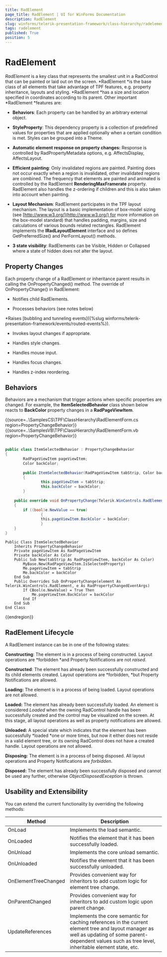```yaml
---
title: RadElement
page_title: RadElement | UI for WinForms Documentation
description: RadElement
slug: winforms/telerik-presentation-framework/class-hierarchy/radelement
tags: radelement
published: True
position: 5
---
```


# RadElement

*RadElement* is a key class that represents the smallest unit in a RadControl that can be painted or laid out on the screen. *RadElement *is the base class of all elements that take advantage of TPF features, e.g. property inheritance, layouts and styling. *RadElement *has a size and location specified in coordinates according to its parent. Other important *RadElement *features are:

* __Behaviors__: Each property can be handled by an arbitrary external object.

* __StyleProperty__: This dependency property is a collection of predefined values for properties that are applied optionally when a certain condition is met. Styles can be grouped into a Theme.

* __Automatic element response on property changes:__ Response is controlled by RadPropertyMetadata options, e.g. AffectsDisplay, AffectsLayout. 

* __Efficient painting__: Only invalidated regions are painted. Painting does not occur exactly when a region is invalidated, other invalidated regions are combined. The frequency that elements are painted and animated is controlled by the RadElement __RenderingMaxFramerate__ property. RadElement also handles the z-ordering if children and this is also taken into account when painting.

* __Layout Mechanism__: RadElement participates in the TPF layout mechanism. The layout is a basic implementation of box-model sizing (see [http://www.w3.org/](http://www.w3.org/) for more information on the box-model standard) that handles padding, margins, size and calculations of various bounds related rectangles. RadElement implements the __IRadLayoutElement__ interface and so defines GetPreferredSize() and PerFormLayout() methods.

* __3 state visibility__: RadElements can be Visible, Hidden or Collapsed where a state of hidden does not alter the layout. 

## Property Changes

Each property change of a RadElement or inheritance parent results in calling the OnPropertyChanged() method. The override of OnPropertyChange() in RadElement:

* Notifies child RadElements.

* Processes behaviors (see notes below) 

*Raises [bubbling and tunneling events]({%slug winforms/telerik-presentation-framework/events/routed-events%}). 

* Invokes layout changes if appropriate.

* Handles style changes.

* Handles mouse input.

* Handles focus changes.

* Handles z-index reordering.

## Behaviors

Behaviors are a mechanism that trigger actions when specific properties are changed. For example, the __ItemSelectedBehavior__  class shown below reacts to __BackColor__ property changes in a __RadPageViewItem__.

{{source=..\SamplesCS\TPF\ClassHierarchy\RadElementForm.cs region=PropertyChangeBehavior}} 
{{source=..\SamplesVB\TPF\ClassHierarchy\RadElementForm.vb region=PropertyChangeBehavior}} 

````C#
        
public class ItemSelectedBehavior : PropertyChangeBehavior
{
        RadPageViewItem pageViewItem;
        Color backColor;
    
        public ItemSelectedBehavior(RadPageViewItem tabStrip, Color backColor) : base(RadPageViewItem.IsSelectedProperty)
        {
                this.pageViewItem = tabStrip;
                this.backColor = backColor;
        }
    
    public override void OnPropertyChange(Telerik.WinControls.RadElement element, RadPropertyChangedEventArgs e)
    {
        if ((bool)e.NewValue == true)
                {
                this.pageViewItem.BackColor = backColor;
                }
    }
}

````
````VB.NET
Public Class ItemSelectedBehavior
    Inherits PropertyChangeBehavior
    Private pageViewItem As RadPageViewItem
    Private backColor As Color
    Public Sub New(tabStrip As RadPageViewItem, backColor As Color)
        MyBase.New(RadPageViewItem.IsSelectedProperty)
        Me.pageViewItem = tabStrip
        Me.backColor = backColor
    End Sub
    Public Overrides Sub OnPropertyChange(element As Telerik.WinControls.RadElement, e As RadPropertyChangedEventArgs)
        If CBool(e.NewValue) = True Then
            Me.pageViewItem.BackColor = backColor
        End If
    End Sub
End Class

````

{{endregion}} 

## RadElement Lifecycle

A RadElement instance can be in one of the following states: 

__Constructing__: The element is in a process of being constructed. Layout operations are *forbidden *and Property Notifications are not *raised*.
        

__Constructed__: The element has already been successfully constructed and its child elements created. Layout operations are *forbidden, *but Property Notifications are allowed.
        

__Loading:__ The element is in a process of being loaded. Layout operations are not allowed.
        

__Loaded:__ The element has already been successfully loaded. An element is considered *Loaded* when the owning RadControl handle has been successfully created and the control may be visualized on the screen. At this stage, all layout operations as well as property notifications are allowed.
        

__Unloaded:__ A special state which indicates that the element has been successfully *loaded *one or more times, but now it either does not reside in a valid element tree, or its owning RadControl does not have a created handle. Layout operations are not allowed.
        

__Disposing:__ The element is in a process of being disposed. All layout operations and Property Notifications are *forbidden*.
        

__Disposed:__ The element has already been successfully disposed and cannot be used any further, otherwise *ObjectDisposedException* is thrown.

## Usability and Extensibility 

You can extend the current functionality by overriding the following methods:

|Method|Description|
|------|------|
|OnLoad|Implements the load semantic.|
|OnLoaded|Notifies the element that it has been successfully loaded.|
|OnUnload|Implements the core unload semantic.|
|OnUnloaded|Notifies the element that it has been successfully unloaded.|
|OnElementTreeChanged|Provides convenient way for inheritors to add custom logic for element tree change.|
|OnParentChanged|Provides convenient way for inheritors to add custom logic upon parent change.|
|UpdateReferences|Implements the core semantic for caching references in the current element tree and layout manager as well as updating of some parent-dependent values such as tree level, inheritable element state, etc.|




